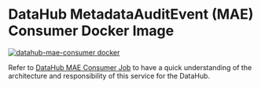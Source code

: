 # DataHub MetadataAuditEvent (MAE) Consumer Docker Image
[![datahub-mae-consumer docker](https://github.com/nholuongut/data-hub/workflows/datahub-mae-consumer%20docker/badge.svg)](https://github.com/nholuongut/data-hub/actions?query=workflow%3A%22datahub-mae-consumer+docker%22)

Refer to [DataHub MAE Consumer Job](../../metadata-jobs/mae-consumer-job) to have a quick understanding of the architecture and 
responsibility of this service for the DataHub.
